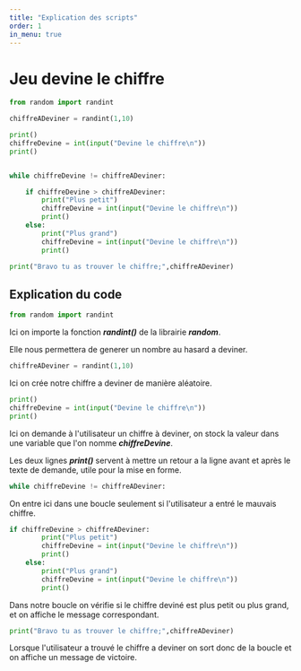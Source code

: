 ```yaml
---
title: "Explication des scripts"
order: 1
in_menu: true
---
```

# Jeu devine le chiffre
``` python
from random import randint

chiffreADeviner = randint(1,10)

print()
chiffreDevine = int(input("Devine le chiffre\n"))
print()


while chiffreDevine != chiffreADeviner:

    if chiffreDevine > chiffreADeviner:
        print("Plus petit")
        chiffreDevine = int(input("Devine le chiffre\n"))
        print()
    else:
        print("Plus grand")
        chiffreDevine = int(input("Devine le chiffre\n"))
        print()

print("Bravo tu as trouver le chiffre;",chiffreADeviner)
```

## Explication du code

```python
from random import randint
```
Ici on importe la fonction __*randint()*__ de la librairie __*random*__.

Elle nous permettera de generer un nombre au hasard a deviner.

```python
chiffreADeviner = randint(1,10)
```
Ici on crée notre chiffre a deviner de manière aléatoire.

```python
print()
chiffreDevine = int(input("Devine le chiffre\n"))
print()
```
Ici on demande à l'utilisateur un chiffre à deviner, on stock la valeur dans une variable que l'on nomme __*chiffreDevine*__.

Les deux lignes __*print()*__ servent à mettre un retour a la ligne avant et après le texte de demande, utile pour la mise en forme.

```python
while chiffreDevine != chiffreADeviner:
```
On entre ici dans une boucle seulement si l'utilisateur a entré le mauvais chiffre.

```python
if chiffreDevine > chiffreADeviner:
        print("Plus petit")
        chiffreDevine = int(input("Devine le chiffre\n"))
        print()
    else:
        print("Plus grand")
        chiffreDevine = int(input("Devine le chiffre\n"))
        print()
```
Dans notre boucle on vérifie si le chiffre deviné est plus petit ou plus grand, et on affiche le message correspondant.

```python
print("Bravo tu as trouver le chiffre;",chiffreADeviner)
```

Lorsque l'utilisateur a trouvé le chiffre a deviner on sort donc de la boucle et on affiche un message de victoire. 